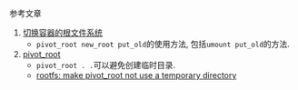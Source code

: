 参考文章


1. [切换容器的根文件系统](https://osh-2020.github.io/lab-4/pivot_root/)
    - `pivot_root new_root put_old`的使用方法, 包括`umount put_old`的方法.
2. [pivot_root](https://zhuanlan.zhihu.com/p/101096040)
    - `pivot_root . .`可以避免创建临时目录.
    - [rootfs: make pivot_root not use a temporary directory](https://github.com/opencontainers/runc/commit/f8e6b5af5e120ab7599885bd13a932d970ccc748)
